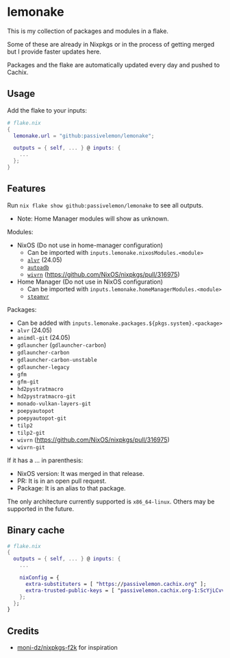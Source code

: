# lemonake
This is my collection of packages and modules in a flake.

Some of these are already in Nixpkgs or in the process of getting merged but I provide faster updates here.

Packages and the flake are automatically updated every day and pushed to Cachix.

## Usage
Add the flake to your inputs:
```nix
# flake.nix
{
  lemonake.url = "github:passivelemon/lemonake";

  outputs = { self, ... } @ inputs: {
    ...
  };
}
```

## Features
Run `nix flake show github:passivelemon/lemonake` to see all outputs.
- Note: Home Manager modules will show as unknown.

Modules:
- NixOS (Do not use in home-manager configuration)
  - Can be imported with `inputs.lemonake.nixosModules.<module>`
  - [`alvr`](./modules/nixos/alvr/README.md) (24.05)
  - [`autoadb`](./modules/nixos/autoadb/README.md)
  - [`wivrn`](./modules/nixos/wivrn/README.md) (https://github.com/NixOS/nixpkgs/pull/316975)
- Home Manager (Do not use in NixOS configuration)
  - Can be imported with `inputs.lemonake.homeManagerModules.<module>`
  - [`steamvr`](./modules/home-manager/steamvr/README.md)

Packages:
- Can be added with `inputs.lemonake.packages.${pkgs.system}.<package>`
- `alvr` (24.05)
- `animdl-git` (24.05)
- `gdlauncher` (`gdlauncher-carbon`)
- `gdlauncher-carbon`
- `gdlauncher-carbon-unstable`
- `gdlauncher-legacy`
- `gfm`
- `gfm-git`
- `hd2pystratmacro`
- `hd2pystratmacro-git`
- `monado-vulkan-layers-git`
- `poepyautopot`
- `poepyautopot-git`
- `tilp2`
- `tilp2-git`
- `wivrn` (https://github.com/NixOS/nixpkgs/pull/316975)
- `wivrn-git`

If it has a ... in parenthesis:
- NixOS version: It was merged in that release.
- PR: It is in an open pull request.
- Package: It is an alias to that package.

The only architecture currently supported is `x86_64-linux`. Others may be supported in the future.

## Binary cache
```nix
# flake.nix
{
  outputs = { self, ... } @ inputs: {
    ...

    nixConfig = {
      extra-substituters = [ "https://passivelemon.cachix.org" ];
      extra-trusted-public-keys = [ "passivelemon.cachix.org-1:ScYjLCvvLi70S95SMMr8lMilpZHuafLP3CK/nZ9AaXM=" ];
    };
  };
}
```

## Credits
- [moni-dz/nixpkgs-f2k](https://github.com/moni-dz/nixpkgs-f2k/) for inspiration

